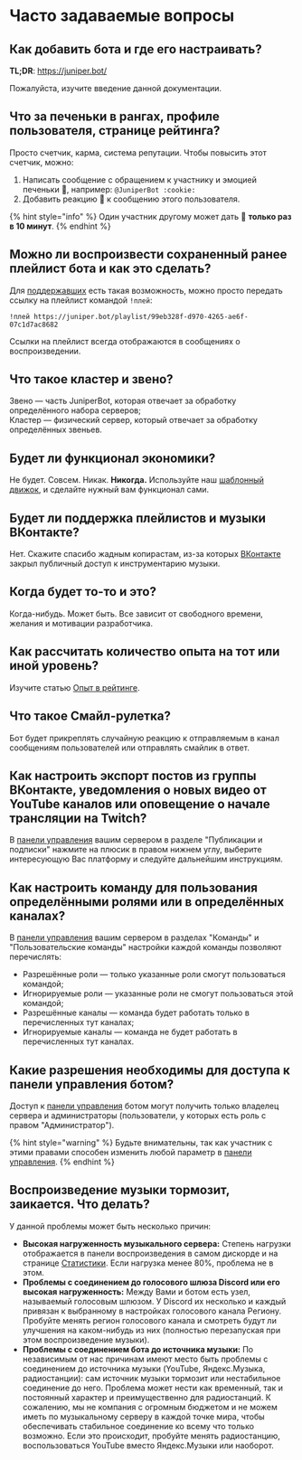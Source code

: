 # Часто задаваемые вопросы

## Как добавить бота и где его настраивать?

**TL;DR**: [https://juniper.bot/ ](https://juniper.bot/)

Пожалуйста, изучите введение данной документации.

## Что за печеньки в рангах, профиле пользователя, странице рейтинга?

Просто счетчик, карма, система репутации. Чтобы повысить этот счетчик, можно:

1. Написать сообщение с обращением к участнику и эмоцией печеньки 🍪, например: `@JuniperBot :cookie:`
2. Добавить реакцию 🍪 к сообщению этого пользователя.

{% hint style="info" %}
 Один участник другому может дать 🍪 **только раз в 10 минут**.
{% endhint %}

## Можно ли воспроизвести сохраненный ранее плейлист бота и как это сделать?

Для [поддержавших](https://juniper.bot/donate) есть такая возможность, можно просто передать ссылку на плейлист командой `!плей`:

```text
!плей https://juniper.bot/playlist/99eb328f-d970-4265-ae6f-07c1d7ac8682
```

Ссылки на плейлист всегда отображаются в сообщениях о воспроизведении.

## Что такое кластер и звено?

Звено — часть JuniperBot, которая отвечает за обработку определённого набора серверов;  
Кластер — физический сервер, который отвечает за обработку определённых звеньев.

## Будет ли функционал экономики?

Не будет. Совсем. Никак. **Никогда.** Используйте наш [шаблонный движок](https://docs.juniper.bot/features/message-templates), и сделайте нужный вам функционал сами.

## Будет ли поддержка плейлистов и музыки ВКонтакте?

Нет. Скажите спасибо жадным копирастам, из-за которых [ВКонтакте ](https://vk.com/)закрыл публичный доступ к инструментарию музыки.

## Когда будет то-то и это?

Когда-нибудь. Может быть. Все зависит от свободного времени, желания и мотивации разработчика.

## Как рассчитать количество опыта на тот или иной уровень?

Изучите статью [Опыт в рейтинге](../features/ranking/experience.md).

## Что такое Смайл-рулетка?

Бот будет прикреплять случайную реакцию к отправляемым в канал сообщениям пользователей или отправлять смайлик в ответ.

## Как настроить экспорт постов из группы ВКонтакте, уведомления о новых видео от YouTube каналов или оповещение о начале трансляции на Twitch?

В [панели управления](../#configure) вашим сервером в разделе "Публикации и подписки" нажмите на плюсик в правом нижнем углу, выберите интересующую Вас платформу и следуйте дальнейшим инструкциям.

## Как настроить команду для пользования определёнными ролями или в определённых каналах?

В [панели управления](../#configure) вашим сервером в разделах "Команды" и "Пользовательские команды" настройки каждой команды позволяют перечислять:

* Разрешённые роли — только указанные роли смогут пользоваться командой;
* Игнорируемые роли — указанные роли не смогут пользоваться этой командой;
* Разрешённые каналы — команда будет работать только в перечисленных тут каналах;
* Игнорируемые каналы — команда не будет работать в перечисленных тут каналах.

## Какие разрешения необходимы для доступа к панели управления ботом?

Доступ к [панели управления](../#configure) ботом могут получить только владелец сервера и администраторы \(пользователи, у которых есть роль с правом "Администратор"\).

{% hint style="warning" %}
Будьте внимательны, так как участник с этими правами способен изменить любой параметр в [панели управления](../#configure).
{% endhint %}

## Воспроизведение музыки тормозит, заикается. Что делать?

У данной проблемы может быть несколько причин:

* **Высокая нагруженность музыкального сервера:** Степень нагрузки отображается в панели воспроизведения в самом дискорде и на странице [Статистики](https://juniper.bot/status). Если нагрузка менее 80%, проблема не в этом.
* **Проблемы с соединением до голосового шлюза Discord или его высокая нагруженность:** Между Вами и ботом есть узел, называемый голосовым шлюзом. У Discord их несколько и каждый привязан к выбранному в настройках голосового канала Региону. Пробуйте менять регион голосового канала и смотреть будут ли улучшения на каком-нибудь из них \(полностью перезапуская при этом воспроизведение музыки\).
* **Проблемы с соединением бота до источника музыки:** По независимым от нас причинам имеют место быть проблемы с соединением до источника музыки \(YouTube, Яндекс.Музыка, радиостанции\): сам источник музыки тормозит или нестабильное соединение до него. Проблема может нести как временный, так и постоянный характер и преимущественно для радиостанций. К сожалению, мы не компания с огромным бюджетом и не можем иметь по музыкальному серверу в каждой точке мира, чтобы обеспечивать стабильное соединение ко всему что только возможно. Если это происходит, пробуйте менять радиостанцию, воспользоваться YouTube вместо Яндекс.Музыки или наоборот.

